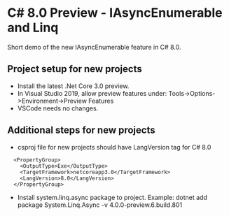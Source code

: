 # C# 8.0 Preview - IAsyncEnumerable and Linq

Short demo of the new IAsyncEnumerable feature in C# 8.0.

## Project setup for new projects

* Install the latest .Net Core 3.0 preview.
* In Visual Studio 2019, allow preview features under: Tools->Options->Environment->Preview Features
* VSCode needs no changes.

## Additional steps for new projects

* csproj file for new projects should have LangVersion tag for C# 8.0
```
  <PropertyGroup>
    <OutputType>Exe</OutputType>
    <TargetFramework>netcoreapp3.0</TargetFramework>
    <LangVersion>8.0</LangVersion>
  </PropertyGroup>
```
* Install system.linq.async package to project. Example:
dotnet add package System.Linq.Async -v 4.0.0-preview.6.build.801

